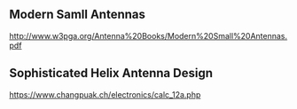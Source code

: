 
## Modern Samll Antennas

http://www.w3pga.org/Antenna%20Books/Modern%20Small%20Antennas.pdf

## Sophisticated Helix Antenna Design

https://www.changpuak.ch/electronics/calc_12a.php
